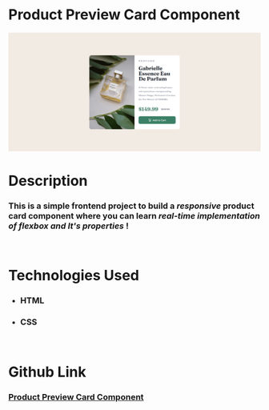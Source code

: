 # Product Preview Card Component

![](Image%20Design/README_img.png)

# Description

### This is a simple frontend project to build a *responsive* product card component where you can learn *real-time implementation of flexbox and It's properties* !

<br/>

# Technologies Used

- ### HTML
- ### CSS

<br/>

# Github Link

### [Product Preview Card Component](https://github.com/SayanTan772/product-preview-card-component)

